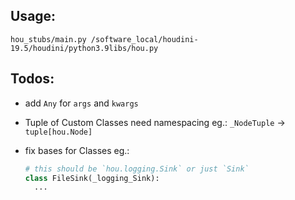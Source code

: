 
Usage:
----------------

```
hou_stubs/main.py /software_local/houdini-19.5/houdini/python3.9libs/hou.py
```



Todos:
----------------

* add `Any` for `args` and `kwargs`

* Tuple of Custom Classes need namespacing
  eg.: `_NodeTuple` -> `tuple[hou.Node]`

* fix bases for Classes
  eg.:
  ```py
  # this should be `hou.logging.Sink` or just `Sink`
  class FileSink(_logging_Sink):
    ...
  ```
